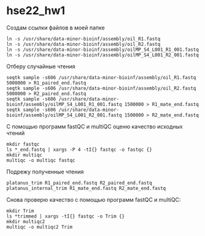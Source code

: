 # hse22_hw1
Создам ссылки файлов в моей папке
```
ln -s /usr/share/data-minor-bioinf/assembly/oil_R1.fastq  
ln -s /usr/share/data-minor-bioinf/assembly/oil_R2.fastq  
ln -s /usr/share/data-minor-bioinf/assembly/oilMP_S4_L001_R1_001.fastq  
ln -s /usr/share/data-minor-bioinf/assembly/oilMP_S4_L001_R2_001.fastq  
```
Отберу случайные чтения
```
seqtk sample -s606 /usr/share/data-minor-bioinf/assembly/oil_R1.fastq 5000000 > R1_paired_end.fastq  
seqtk sample -s606 /usr/share/data-minor-bioinf/assembly/oil_R2.fastq 5000000 > R2_paired_end.fastq  
seqtk sample -s606 /usr/share/data-minor-bioinf/assembly/oilMP_S4_L001_R1_001.fastq 1500000 > R1_mate_end.fastq   
seqtk sample -s606 /usr/share/data-minor-bioinf/assembly/oilMP_S4_L001_R2_001.fastq 1500000 > R2_mate_end.fastq   
```
С помощью программ fastQC и multiQC оценю качество исходных чтений
```
mkdir fastqc      
ls *_end.fastq | xargs -P 4 -tI{} fastqc -o fastqc {}  
mkdir multiqc      
multiqc -o multiqc fastqc
```
Подрежу полученные чтения
```
platanus_trim R1_paired_end.fastq R2_paired_end.fastq
platanus_internal_trim R1_mate_end.fastq R2_mate_end.fastq
```
Снова проверю качество с помощью программ fastQC и multiQC:
```
mkdir Trim
ls *trimmed | xargs -tI{} fastqc -o Trim {}
mkdir multiqc2  
multiqc -o multiqc2 Trim 
```
